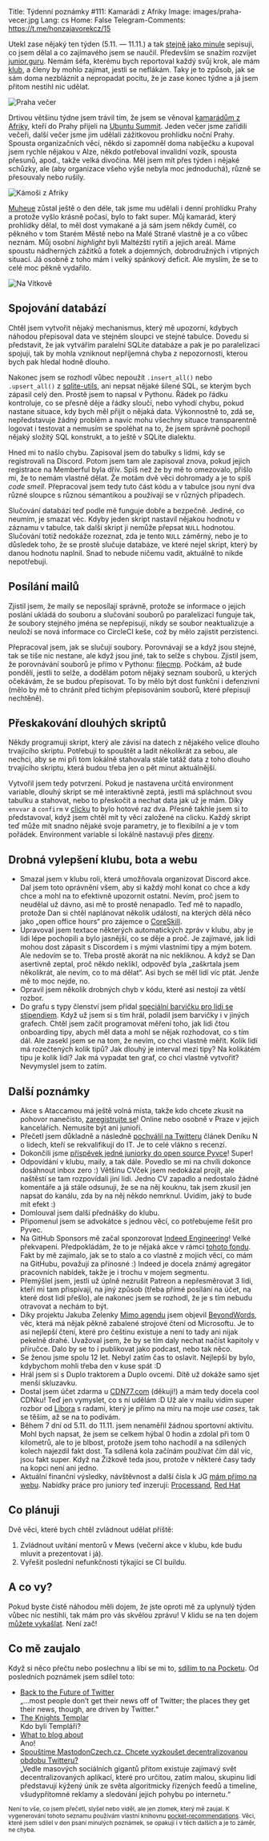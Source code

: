 Title: Týdenní poznámky #111: Kamarádi z Afriky
Image: images/praha-vecer.jpg
Lang: cs
Home: False
Telegram-Comments: https://t.me/honzajavorekcz/15


Utekl zase nějaký ten týden (5.11. — 11.11.) a tak [stejně jako minule]({filename}/2022-11-04_tydenni-poznamky-110-zapaseni-s-ci-prednaska-zlin.md) sepisuji, co jsem dělal a co zajímavého jsem se naučil. Především se snažím rozvíjet [junior.guru](https://junior.guru/). Nemám šéfa, kterému bych reportoval každý svůj krok, ale mám [klub](https://junior.guru/club/), a členy by mohlo zajímat, jestli se neflákám. Taky je to způsob, jak se sám doma nezbláznit a nepropadat pocitu, že je zase konec týdne a já jsem přitom nestihl nic udělat.

![Praha večer]({static}/images/praha-vecer.jpg)


Drtivou většinu týdne jsem trávil tím, že jsem se věnoval [kamarádům z Afriky]({filename}/2021-06-17_jessica-upani-about-python-events-in-namibia-you-have-to-be-pure-in-terms-of-your-why.md), kteří do Prahy přijeli na [Ubuntu Summit](https://events.canonical.com/event/2/). Jeden večer jsme zařídili večeři, další večer jsme jim udělali zážitkovou prohlídku noční Prahy. Spousta organizačních věcí, někdo si zapomněl doma nabíječku a kupoval jsem rychle nějakou v Alze, někdo potřeboval invalidní vozík, spousta přesunů, apod., takže velká divočina. Měl jsem mít přes týden i nějaké schůzky, ale (aby organizace všeho výše nebyla moc jednoduchá), různě se přesouvaly nebo rušily.

![Kámoši z Afriky]({static}/images/afrika-kamosi.jpg)

[Muheue](https://twitter.com/muheuenga) zůstal ještě o den déle, tak jsme mu udělali i denní prohlídku Prahy a protože vyšlo krásně počasí, bylo to fakt super. Můj kamarád, který prohlídky dělal, to měl dost vymakané a já sám jsem někdy čuměl, co pěkného v tom Starém Městě nebo na Malé Straně vlastně je a co vůbec neznám. Můj osobní _highlight_ byli Maltézští rytíři a jejich areál. Máme spoustu nádherných zážitků a fotek a dojemných, dobrodružných i vtipných situací. Já osobně z toho mám i velký spánkový deficit. Ale myslím, že se to celé moc pěkně vydařilo.

![Na Vítkově]({static}/images/afrika-vitkov.jpg)


## Spojování databází

Chtěl jsem vytvořit nějaký mechanismus, který mě upozorní, kdybych náhodou přepisoval data ve stejném sloupci ve stejné tabulce. Dovedu si představit, že jak vytvářím paralelní SQLite databáze a pak je po paralelizaci spojuji, tak by mohla vzniknout nepříjemná chyba z nepozornosti, kterou bych pak hledal hodně dlouho.

Nakonec jsem se rozhodl vůbec nepoužít `.insert_all()` nebo `.upsert_all()` z [sqlite-utils](https://sqlite-utils.datasette.io/), ani nepsat nějaké šílené SQL, se kterým bych zápasil celý den. Prostě jsem to napsal v Pythonu. Řádek po řádku kontroluje, co se přesně děje a řádky sloučí, nebo vyhodí chybu, pokud nastane situace, kdy bych měl přijít o nějaká data. Výkonnostně to, zdá se, nepředstavuje žádný problém a navíc mohu všechny situace transparentně logovat i testovat a nemusím se spoléhat na to, že jsem správně pochopil nějaký složitý SQL konstrukt, a to ještě v SQLite dialektu.

Hned mi to našlo chybu. Zapisoval jsem do tabulky s lidmi, kdy se registrovali na Discord. Potom jsem tam ale zapisoval znova, pokud jejich registrace na Memberful byla dřív. Spíš než že by mě to omezovalo, přišlo mi, že to nemám vlastně dělat. Že motám dvě věci dohromady a je to spíš _code smell_. Přepracoval jsem tedy tuto část kódu a v tabulce jsou nyní dva různé sloupce s různou sémantikou a používají se v různých případech.

Slučování databází teď podle mě funguje dobře a bezpečně. Jediné, co neumím, je smazat věc. Kdyby jeden skript nastavil nějakou hodnotu v záznamu v tabulce, tak další skript ji nemůže přepsat `NULL` hodnotou. Slučování totiž nedokáže rozeznat, zda je tento `NULL` záměrný, nebo je to důsledek toho, že se prostě slučuje databáze, ve které nejel skript, který by danou hodnotu naplnil. Snad to nebude ničemu vadit, aktuálně to nikde nepotřebuji.


## Posílání mailů

Zjistil jsem, že maily se neposílají správně, protože se informace o jejich poslání ukládá do souboru a slučování souborů po paralelizaci funguje tak, že soubory stejného jména se nepřepisují, nikdy se soubor neaktualizuje a neuloží se nová informace co CircleCI keše, což by mělo zajistit perzistenci.

Přepracoval jsem, jak se slučují soubory. Porovnávají se a když jsou stejné, tak se tiše nic nestane, ale když jsou jiné, tak to selže s chybou. Zjistil jsem, že porovnávání souborů je přímo v Pythonu: [filecmp](https://docs.python.org/3/library/filecmp.html). Počkám, až bude pondělí, jestli to selže, a dodělám potom nějaký seznam souborů, u kterých očekávám, že se budou přepisovat. To by mělo být dost funkční i defenzivní (mělo by mě to chránit před tichým přepisováním souborů, které přepisuji nechtěně).


## Přeskakování dlouhých skriptů

Někdy programuji skript, který ale závisí na datech z nějakého velice dlouho trvajícího skriptu. Potřebuji to spouštět a ladit několikrát za sebou, ale nechci, aby se mi při tom lokálně stahovala stále tatáž data z toho dlouho trvajícího skriptu, která budou třeba jen o pět minut aktuálnější.

Vytvořil jsem tedy potvrzení. Pokud je nastavena určitá environment variable, dlouhý skript se mě interaktivně zeptá, jestli má spláchnout svou tabulku a stahovat, nebo to přeskočit a nechat data jak už je mám. Díky `envvar` a `confirm` v [clicku](https://click.palletsprojects.com/) to bylo hotové raz dva. Přesně takhle jsem si to představoval, když jsem chtěl mít ty věci založené na clicku. Každý skript teď může mít snadno nějaké svoje parametry, je to flexibilní a je v tom pořádek. Environment variable si lokálně nastavuji přes [direnv](https://direnv.net/).


## Drobná vylepšení klubu, bota a webu

- Smazal jsem v klubu roli, která umožňovala organizovat Discord akce. Dal jsem toto oprávnění všem, aby si každý mohl konat co chce a kdy chce a mohl na to efektivně upozornit ostatní. Nevím, proč jsem to neudělal už dávno, asi mě to prostě nenapadlo. Teď mě to napadlo, protože Dan si chtěl naplánovat několik událostí, na kterých dělá něco jako „open office hours“ pro zájemce o [CoreSkill](https://coreskill.tech/).
- Upravoval jsem textace některých automatických zpráv v klubu, aby je lidi lépe pochopili a bylo jasnější, co se děje a proč. Je zajímavé, jak lidi mohou dost zápasit s Discordem i s mými vlastními tipy a mým botem. Ale nedovím se to. Třeba prostě akorát na nic nekliknou. A když se Dan asertivně zeptal, proč někdo neklikl, odpověď byla „zaškrtala jsem několikrát, ale nevím, co to má dělat“. Asi bych se měl lidí víc ptát. Jenže mě to moc nejde, no.
- Opravil jsem několik drobných chyb v kódu, které asi nestojí za větší rozbor.
- Do grafu s typy členství jsem přidal [speciální barvičku pro lidi se stipendiem](https://junior.guru/open/#typy-clenstvi). Když už jsem si s tím hrál, poladil jsem barvičky i v jiných grafech. Chtěl jsem začít programovat měření toho, jak lidi čtou onboarding tipy, abych měl data a mohl se nějak rozhodovat, co s tím dál. Ale zasekl jsem se na tom, že nevím, co chci vlastně měřit. Kolik lidí má rozečtených kolik tipů? Jak dlouhý je interval mezi tipy? Na kolikátém tipu je kolik lidí? Jak má vypadat ten graf, co chci vlastně vytvořit? Nevymyslel jsem to zatím.


## Další poznámky

- Akce s Ataccamou má ještě volná místa, takže kdo chcete zkusit na pohovor nanečisto, [zaregistrujte se](https://bit.ly/3e8lGdm)! Online nebo osobně v Praze v jejich kancelářích. Nemusíte být ani junioři.
- Přečetl jsem důkladně a následně [pochválil na Twitteru](https://twitter.com/honzajavorek/status/1589624519311835136) článek Deníku N o lidech, kteří se rekvalifikují do IT. Je to celé vlákno s recenzí.
- Dokončili jsme [příspěvek jedné juniorky do open source Pyvce](https://github.com/pyvec/docs.pyvec.org/pull/301)! Super!
- Odpovídání v klubu, maily, a tak dále. Povedlo se mi na chvíli dokonce dosáhnout inbox zero :) Většinu CVček jsem nedokázal projít, ale naštěstí se tam rozpovídali jiní lidi. Jedno CV zapadlo a nedostalo žádné komentáře a já stále odsunuji, že se na něj kouknu, tak jsem zkusil jen napsat do kanálu, zda by na něj někdo nemrknul. Uvidím, jaký to bude mít efekt :)
- Domlouval jsem další přednášky do klubu.
- Připomenul jsem se advokátce s jednou věcí, co potřebujeme řešit pro Pyvec.
- Na GitHub Sponsors mě začal sponzorovat [Indeed Engineering](https://github.com/indeedeng)! Velké překvapení. Předpokládám, že to je nějaká akce v rámci [tohoto fondu](https://opensource.indeedeng.io/Investing-in-Open-Source/). Fakt by mě zajímalo, jak se to stalo a co vlastně z mojich věcí, co mám na GitHubu, považují za přínosné :) Indeed je docela známý agregátor pracovních nabídek, takže je i trochu v mojem segmentu.
- Přemýšlel jsem, jestli už úplně nezrušit Patreon a nepřesměrovat 3 lidi, kteří mi tam přispívají, na jiný způsob (třeba přímé posílání na účet, na které dost lidí přešlo), ale nakonec jsem se rozhodl, že je s tím nebudu otravovat a nechám to být.
- Díky projektu Jakuba Zelenky [Mimo agendu](https://mimo-agendu.ghost.io/) jsem objevil [BeyondWords](https://beyondwords.io/), věc, která má nějak pěkně zabalené strojové čtení od Microsoftu. Je to asi nejlepší čtení, které pro češtinu existuje a není to tady ani nijak pekelně drahé. Uvažoval jsem, že by se tím daly nechat načíst kapitoly v příručce. Dalo by se to i publikovat jako podcast, nebo tak něco.
- Se ženou jsme spolu 12 let. Nebyl zatím čas to oslavit. Nejlepší by bylo, kdybychom mohli třeba den v kuse spát :D
- Hrál jsem si s Duplo traktorem a Duplo ovcemi. Dítě už dokáže samo sjet menší skluzavku.
- Dostal jsem účet zdarma u [CDN77.com](https://www.cdn77.com/) (děkuji!) a mám tedy docela cool CDNku! Teď jen vymyslet, co s ní udělám :D Už ale v mailu vidím super rozbor od [Libora](https://www.linkedin.com/in/liborvanekcz/) s radami, který je přímo na míru na moje _use cases_, tak se těším, až se na to podívám.
- Během 7 dní od 5.11. do 11.11. jsem nenaměřil žádnou sportovní aktivitu. Mohl bych napsat, že jsem se celkem hýbal 0 hodin a zdolal při tom 0 kilometrů, ale to je blbost, protože jsem toho nachodil a na sdílených kolech najezdil fakt dost. Ta sdílená kola začínám používat čím dál víc, jsou fakt super. Když na Žižkově teda jsou, protože v některé časy tady na kopci není ani jedno.
- Aktuální finanční výsledky, návštěvnost a další čísla k JG [mám přímo na webu](https://junior.guru/open/). Nabídky práce pro juniory teď inzerují: [Processand](https://junior.guru/jobs/dbbb7bf406b3c33aeba36cae817919d44bfb368a08fb1b4899dba130/), [Red Hat](https://junior.guru/jobs/34fa3ec07892dd3ff64458e2ccbf12578e00860483427e9e7c4847bc/)


## Co plánuji

Dvě věci, které bych chtěl zvládnout udělat příště:

1. Zvládnout uvítání mentorů v Mews (večerní akce v klubu, kde budu mluvit a prezentovat i já).
2. Vyřešit poslední nefunkčnosti týkající se CI buildu.


## A co vy?

Pokud byste čistě náhodou měli dojem, že jste oproti mě za uplynulý týden vůbec nic nestihli, tak mám pro vás skvělou zprávu! V klidu se na ten dojem [můžete vykašlat]({filename}/2020-06-04_neni-to-zavod.md). Není zač!


## Co mě zaujalo

Když si něco přečtu nebo poslechnu a líbí se mi to, [sdílím to na Pocketu](https://getpocket.com/@honzajavorek). Od posledních poznámek jsem sdílel toto:

- [Back to the Future of Twitter](https://stratechery.com/2022/back-to-the-future-of-twitter/)<br>„…most people don’t get their news off of Twitter; the places they get their news, though, are driven by Twitter.“
- [The Knights Templar](https://overcast.fm/+IPNxmIHV0)<br>Kdo byli Templáři?
- [What to blog about](http://simonwillison.net/2022/Nov/6/what-to-blog-about/#atom-entries)<br>Ano!
- [Spouštíme MastodonCzech.cz. Chcete vyzkoušet decentralizovanou obdobu Twitteru?](https://www.lupa.cz/clanky/spoustime-mastodonczech-cz-chcete-vyzkouset-decentralizovanou-obdobu-twitteru/)<br>„Vedle masových sociálních gigantů přitom existuje zajímavý svět decentralizovaných aplikací, které pro určitou, zatím malou, skupinu lidí představují kýžený únik ze světa algoritmicky řízených feedů a timeline, všudypřítomné reklamy a sledování jejich pohybu po internetu.“

<small>Není to vše, co jsem přečetl, slyšel nebo viděl, ale jen zlomek, který mě zaujal. K vygenerování tohoto seznamu používám vlastní knihovnu <a href="https://pypi.org/project/pocket-recommendations/">pocket-recommendations</a>. Věci, které jsem sdílel v den psaní minulých poznámek, se opakují i v těch dalších a je to záměr, ne chyba.</small>
